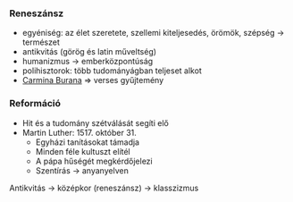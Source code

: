 ### Reneszánsz
- egyéniség: az élet szeretete, szellemi kiteljesedés, örömök, szépség → természet
- antikvitás (görög és latin műveltség)
- humanizmus → emberközpontúság
- polihisztorok: több tudományágban teljeset alkot
- [Carmina Burana](https://en.wikipedia.org/wiki/Carmina_Burana) ⇒ verses gyűjtemény
### Reformáció
- Hit és a tudomány szétválását segíti elő
- Martin Luther: 1517. október 31.
	- Egyházi tanításokat támadja
	- Minden féle kultuszt elítél 
	- A pápa hűségét megkérdőjelezi
	- Szentírás -> anyanyelven

Antikvitás -> középkor (reneszánsz) -> klasszizmus
